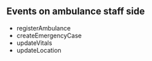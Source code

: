 ## Events on ambulance staff side
- registerAmbulance
- createEmergencyCase
- updateVitals
- updateLocation


